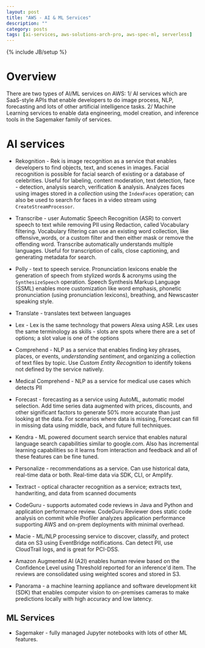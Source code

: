```yaml
---
layout: post
title: "AWS - AI & ML Services"
description: ""
category: posts
tags: [ai-services, aws-solutions-arch-pro, aws-spec-ml, serverless]
---
```

{% include JB/setup %}

# Overview
There are two types of AI/ML services on AWS: 1/ AI services which are SaaS-style APIs that enable developers to do image process, NLP, forecasting and lots of other artificial intelligence tasks. 2/ Machine Learning services to enable data engineering, model creation, and inference tools in the Sagemaker family of services.

# AI services
* Rekognition - Rek is image recognition as a service that enables developers to find objects, text, and scenes in images. Facial recognition is possible for facial search of existing or a database of celebrities. Useful for labeling, content moderation, text detection, face - detection, analysis search, verification &amp; analysis. Analyzes faces using images stored in a _collection_ using the `IndexFaces` operation; can also be used to search for faces in a video stream using `CreateStreamProcessor`.

* Transcribe - user Automatic Speech Recognition (ASR) to convert speech to text while removing PII using Redaction, called Vocabulary filtering. Vocabulary filtering can use an existing word collection, like offensive_words, or a custom filter and then either mask or remove the offending word. Transcribe automatically understands multiple languages. Useful for transcription of calls, close captioning, and generating metadata for search. 

* Polly - text to speech service. Pronunciation lexicons enable the generation of speech from stylized words &amp; acronyms using the `SynthesizeSpeech` operation. Speech Synthesis Markup Language (SSML) enables more customization like word emphasis, phonetic pronunciation (using  pronunciation lexicons), breathing, and Newscaster speaking style.

* Translate - translates text between languages

* Lex - Lex is the same technology that powers Alexa using ASR. Lex uses the same terminology as skills - slots are spots where there are a set of options; a slot value is one of the options 

* Comprehend - NLP as a service that enables finding key phrases, places, or events, _understanding sentiment_, and organizing a collection of text files by topic. Use *Custom Entity Recognition* to identify tokens not defined by the service natively.

* Medical Comprehend - NLP as a service for medical use cases which detects PII

* Forecast - forecasting as a service using AutoML, automatic model selection. Add time series data augmented with prices, discounts, and other significant factors to generate 50% more accurate than just looking at the data. For scenarios where data is missing, Forecast can fill in missing data using middle, back, and future full techniques.

* Kendra - ML powered document search service that enables natural language search capabilities similar to google.com. Also has incremental learning capabilities so it learns from interaction and feedback and all of these features can be fine tuned.

* Personalize - recommendations as a service. Can use historical data, real-time data or both. Real-time data via SDK, CLI, or Amplify.  

* Textract - optical character recognition as a service; extracts text, handwriting, and data from scanned documents

* CodeGuru - supports automated code reviews in Java and Python and application performance review. CodeGuru Reviewer does static code analysis on commit while Profiler analyzes application performance supporting AWS and on-prem deployments with minimal overhead.

* Macie - ML/NLP processing service to discover, classify, and protect data on S3 using EventBridge notifications. Can detect PII, use CloudTrail logs, and is great for PCI-DSS.

* Amazon Augmented AI (A2I) enables human review based on the Confidence Level using Threshold reported for an inference'd item. The reviews are consolidated using weighted scores and stored in S3.

* Panorama - a machine learning appliance and software development kit (SDK) that enables computer vision to on-premises cameras to make predictions locally with high accuracy and low latency.

## ML Services
* Sagemaker - fully managed Jupyter notebooks with lots of other ML features.